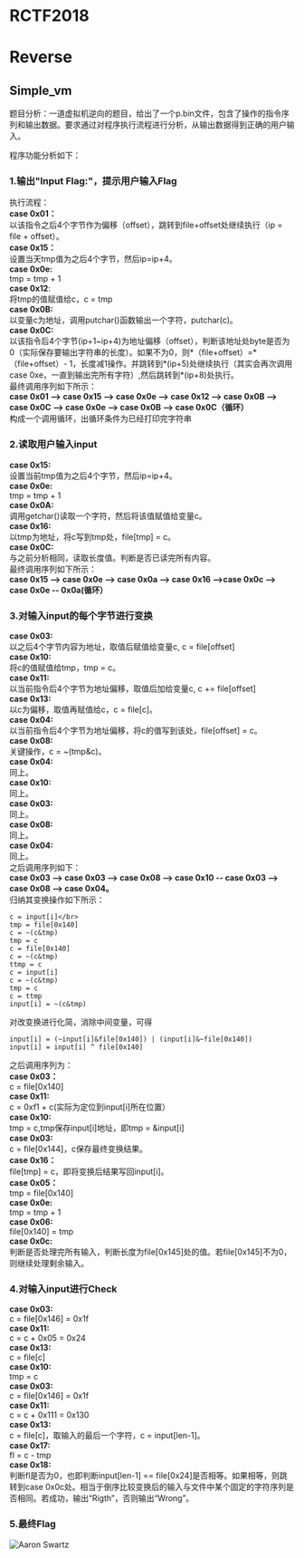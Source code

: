 # RCTF2018 #
# Reverse #
## Simple\_vm ##
题目分析：一道虚拟机逆向的题目，给出了一个p.bin文件，包含了操作的指令序列和输出数据。要求通过对程序执行流程进行分析，从输出数据得到正确的用户输入。

程序功能分析如下：
### 1.输出"Input Flag:"，提示用户输入Flag ###
执行流程：</br>
**case 0x01：**</br>
以该指令之后4个字节作为偏移（offset），跳转到file+offset处继续执行（ip = file + offset）。</br>
**case 0x15：**</br>
设置当天tmp值为之后4个字节，然后ip=ip+4。</br>
**case 0x0e:**</br>
tmp = tmp + 1</br>
**case 0x12**:</br>
将tmp的值赋值给c，c = tmp</br>
**case 0x0B:**</br>
以变量c为地址，调用putchar()函数输出一个字符，putchar(c)。</br>
**case 0x0C:**</br>
以该指令后4个字节(ip+1~ip+4)为地址偏移（offset），判断该地址处byte是否为0（实际保存要输出字符串的长度）。如果不为0，则\*（file+offset）=\*（file+offset）- 1，长度减1操作。并跳转到\*(ip+5)处继续执行（其实会再次调用case 0xe，一直到输出完所有字符）,然后跳转到\*(ip+8)处执行。  </br>
最终调用序列如下所示：</br>
**case 0x01 --> case 0x15 --> case 0x0e --> case 0x12 --> case 0x0B --> case 0x0C --> case 0x0e --> case 0x0B --> case 0x0C（循环）</br>**
构成一个调用循环，出循环条件为已经打印完字符串</br>

### 2.读取用户输入input ###
**case 0x15:</br>**
设置当前tmp值为之后4个字节，然后ip=ip+4。</br>
**case 0x0e:</br>**
tmp = tmp + 1</br>
**case 0x0A:</br>**
调用getchar()读取一个字符，然后将该值赋值给变量c。</br>
**case 0x16:</br>**
以tmp为地址，将c写到tmp处，file[tmp] = c。</br>
**case 0x0C:</br>**
与之前分析相同，读取长度值。判断是否已读完所有内容。</br>
最终调用序列如下所示：</br>
**case 0x15 --> case 0x0e --> case 0x0a --> case 0x16 -->case 0x0c --> case 0x0e -- 0x0a(循环）**

### 3.对输入input的每个字节进行变换 ###
**case 0x03:</br>**
以之后4个字节内容为地址，取值后赋值给变量c, c = file[offset]</br>
**case 0x10:</br>**
将c的值赋值给tmp，tmp = c。</br>
**case 0x11:</br>**
以当前指令后4个字节为地址偏移，取值后加给变量c, c += file[offset]</br>
**case 0x13:</br>**
以c为偏移，取值再赋值给c，c = file[c]。</br>
**case 0x04:</br>**
以当前指令后4个字节为地址偏移，将c的值写到该处，file[offset] = c。</br>
**case 0x08:</br>**
关键操作，c = ~(tmp&c)。</br>
**case 0x04:</br>**
同上。</br>
**case 0x10:</br>**
同上。</br>
**case 0x03:</br>**
同上。</br>
**case 0x08:</br>**
同上。</br>
**case 0x04:</br>**
同上。</br>
之后调用序列如下：</br>
**case 0x03 --> case 0x03 --> case 0x08 --> case 0x10 -- case 0x03 --> case 0x08 --> case 0x04。**</br>
归纳其变换操作如下所示：</br>

    c = input[i]</br>
    tmp = file[0x140]  
    c = ~(c&tmp)  
    tmp = c  
    c = file[0x140]  
    c = ~(c&tmp)  
    ttmp = c  
    c = input[i]  
    c = ~(c&tmp)  
    tmp = c  
    c = ttmp  
    input[i] = ~(c&tmp)  
对改变换进行化简，消除中间变量，可得  

    input[i] = (~input[i]&file[0x140]) | (input[i]&~file[0x140])
	input[i] = input[i] ^ file[0x140]

之后调用序列为：  
**case 0x03：**   
c = file[0x140]  
**case 0x11:**  
c = 0xf1 + c(实际为定位到input[i]所在位置）  
**case 0x10:**   
tmp = c,tmp保存input[i]地址，即tmp = &input[i]  
**case 0x03:**  
c = file[0x144]，c保存最终变换结果。  
**case 0x16：**   
file[tmp] = c，即将变换后结果写回input[i]。  
**case 0x05：**  
tmp = file[0x140]  
**case 0x0e:**  
tmp = tmp + 1  
**case 0x06:**  
file[0x140] = tmp  
**case 0x0c:**  
判断是否处理完所有输入，判断长度为file[0x145]处的值。若file[0x145]不为0，则继续处理剩余输入。  


### 4.对输入input进行Check ###
**case 0x03:**  
c = file[0x146] = 0x1f  
**case 0x11:**  
c = c + 0x05 = 0x24  
**case 0x13:**  
c = file[c]  
**case 0x10:**  
tmp = c  
**case 0x03:**  
c = file[0x146] = 0x1f  
**case 0x11:**  
c = c + 0x111 = 0x130  
**case 0x13:**  
c = file[c]，取输入的最后一个字符，c = input[len-1]。  
**case 0x17:**  
fl = c - tmp  
**case 0x18:**  
判断fl是否为0，也即判断input[len-1] == file[0x24]是否相等。如果相等，则跳转到case 0x0c处。相当于倒序比较变换后的输入与文件中某个固定的字符序列是否相同。若成功，输出“Rigth”，否则输出“Wrong”。  

### 5.最终Flag ###
![Aaron Swartz](https://raw.githubusercontent.com/fade-vivida/picture/master/RCTF2018/Reverse/Simple_vm/picture/1.png)
